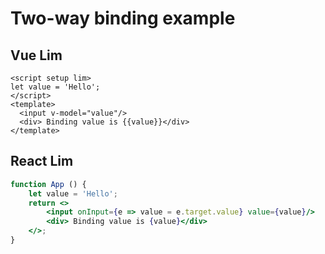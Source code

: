 <!--
 * @Author: chenzhongsheng
 * @Date: 2024-07-17 17:38:36
 * @Description: Coding something
-->
# Two-way binding example

## Vue Lim

<CodeBox name="Vue Binding" :is-vue="true"/>

```vue
<script setup lim>
let value = 'Hello';
</script>
<template>
  <input v-model="value"/>
  <div> Binding value is {{value}}</div>
</template>
```

## React Lim

<CodeBox name="React Binding"/>

```jsx
function App () {
    let value = 'Hello';
    return <>
        <input onInput={e => value = e.target.value} value={value}/>
        <div> Binding value is {value}</div>
    </>;
}
```